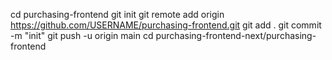 cd purchasing-frontend
git init
git remote add origin https://github.com/USERNAME/purchasing-frontend.git
git add .
git commit -m "init"
git push -u origin main
cd purchasing-frontend-next/purchasing-frontend
